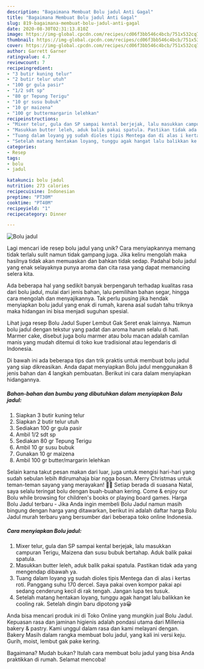 ```yaml
---
description: "Bagaimana Membuat Bolu jadul Anti Gagal"
title: "Bagaimana Membuat Bolu jadul Anti Gagal"
slug: 819-bagaimana-membuat-bolu-jadul-anti-gagal
date: 2020-08-30T02:31:13.810Z
image: https://img-global.cpcdn.com/recipes/cd06f3bb546c4bcb/751x532cq70/bolu-jadul-foto-resep-utama.jpg
thumbnail: https://img-global.cpcdn.com/recipes/cd06f3bb546c4bcb/751x532cq70/bolu-jadul-foto-resep-utama.jpg
cover: https://img-global.cpcdn.com/recipes/cd06f3bb546c4bcb/751x532cq70/bolu-jadul-foto-resep-utama.jpg
author: Garrett Garner
ratingvalue: 4.7
reviewcount: 7
recipeingredient:
- "3 butir kuning telur"
- "2 butir telur utuh"
- "100 gr gula pasir"
- "1/2 sdt sp"
- "80 gr Tepung Terigu"
- "10 gr susu bubuk"
- "10 gr maizena"
- "100 gr buttermargarin lelehkan"
recipeinstructions:
- "Mixer telur, gula dan SP sampai kental berjejak, lalu masukkan campuran Terigu, Maizena dan susu bubuk bertahap. Aduk balik pakai spatula."
- "Masukkan butter leleh, aduk balik pakai spatula. Pastikan tidak ada yang mengendap dibawah ya."
- "Tuang dalam loyang yg sudah dioles tipis Mentega dan di alas i kertas roti. Panggang suhu 170 dercel. Saya pakai oven kompor pakai api sedang cenderung kecil di rak tengah. Jangan lupa tes tusuk."
- "Setelah matang hentakan loyang, tunggu agak hangat lalu balikkan ke cooling rak. Setelah dingin baru dipotong ya😀"
categories:
- Resep
tags:
- bolu
- jadul

katakunci: bolu jadul 
nutrition: 273 calories
recipecuisine: Indonesian
preptime: "PT30M"
cooktime: "PT40M"
recipeyield: "1"
recipecategory: Dinner

---
```



![Bolu jadul](https://img-global.cpcdn.com/recipes/cd06f3bb546c4bcb/751x532cq70/bolu-jadul-foto-resep-utama.jpg)

Lagi mencari ide resep bolu jadul yang unik? Cara menyiapkannya memang tidak terlalu sulit namun tidak gampang juga. Jika keliru mengolah maka hasilnya tidak akan memuaskan dan bahkan tidak sedap. Padahal bolu jadul yang enak selayaknya punya aroma dan cita rasa yang dapat memancing selera kita.

Ada beberapa hal yang sedikit banyak berpengaruh terhadap kualitas rasa dari bolu jadul, mulai dari jenis bahan, lalu pemilihan bahan segar, hingga cara mengolah dan menyajikannya. Tak perlu pusing jika hendak menyiapkan bolu jadul yang enak di rumah, karena asal sudah tahu triknya maka hidangan ini bisa menjadi suguhan spesial.

Lihat juga resep Bolu Jadul Super Lembut Gak Seret enak lainnya. Namun bolu jadul dengan tekstur yang padat dan aroma harum selalu di hati. Marmer cake, disebut juga bolu marmer atau bolu macan adalah camilan manis yang mudah ditemui di toko kue tradisional atau legendaris di Indonesia.


Di bawah ini ada beberapa tips dan trik praktis untuk membuat bolu jadul yang siap dikreasikan. Anda dapat menyiapkan Bolu jadul menggunakan 8 jenis bahan dan 4 langkah pembuatan. Berikut ini cara dalam menyiapkan hidangannya.

<!--inarticleads1-->

##### Bahan-bahan dan bumbu yang dibutuhkan dalam menyiapkan Bolu jadul:

1. Siapkan 3 butir kuning telur
1. Siapkan 2 butir telur utuh
1. Sediakan 100 gr gula pasir
1. Ambil 1/2 sdt sp
1. Sediakan 80 gr Tepung Terigu
1. Ambil 10 gr susu bubuk
1. Gunakan 10 gr maizena
1. Ambil 100 gr butter/margarin lelehkan


Selain karna takut pesan makan dari luar, juga untuk mengisi hari-hari yang sudah sebulan lebih #dirumahaja biar ngga bosan. Merry Christmas untuk teman-teman sayang yang merayakan! 🌲🌟 Setiap berada di suasana Natal, saya selalu teringat bolu dengan buah-buahan kering. Come &amp; enjoy our Bolu while browsing for children&#39;s books or playing board games. Harga Bolu Jadul terbaru - Jika Anda ingin membeli Bolu Jadul namun masih bingung dengan harga yang ditawarkan, berikut ini adalah daftar harga Bolu Jadul murah terbaru yang bersumber dari beberapa toko online Indonesia. 

<!--inarticleads2-->

##### Cara menyiapkan Bolu jadul:

1. Mixer telur, gula dan SP sampai kental berjejak, lalu masukkan campuran Terigu, Maizena dan susu bubuk bertahap. Aduk balik pakai spatula.
1. Masukkan butter leleh, aduk balik pakai spatula. Pastikan tidak ada yang mengendap dibawah ya.
1. Tuang dalam loyang yg sudah dioles tipis Mentega dan di alas i kertas roti. Panggang suhu 170 dercel. Saya pakai oven kompor pakai api sedang cenderung kecil di rak tengah. Jangan lupa tes tusuk.
1. Setelah matang hentakan loyang, tunggu agak hangat lalu balikkan ke cooling rak. Setelah dingin baru dipotong ya😀


Anda bisa mencari produk ini di Toko Online yang mungkin jual Bolu Jadul. Kepuasan rasa dan jaminan higienis adalah pondasi utama dari Millenia bakery &amp; pastry. Kami unggul dalam rasa dan kami melayani dengan. Bakery Masih dalam rangka membuat bolu jadul, yang kali ini versi keju. Gurih, moist, lembut gak pake kering. 

Bagaimana? Mudah bukan? Itulah cara membuat bolu jadul yang bisa Anda praktikkan di rumah. Selamat mencoba!
